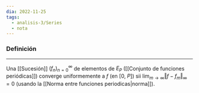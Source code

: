 ```yaml
---
dia: 2022-11-25
tags:
  - analisis-3/Series
  - nota
---
```

### Definición
---
Una [[Sucesión]] $(f_n)_{n = 0}^{\infty}$ de elementos de $E_P$ ([[Conjunto de funciones periódicas]]) converge uniformemente a $f$ (en $[0, ~P]$) sii $\lim_{m \to \infty} \Vert f - f_m \Vert_\infty = 0$ (usando la [[Norma entre funciones periodicas|norma]]).
